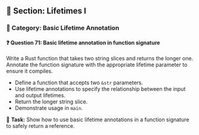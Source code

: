 ## 📘 Section: Lifetimes I  
### 🔹 Category: Basic Lifetime Annotation  
#### ❓ Question 71: Basic lifetime annotation in function signature

Write a Rust function that takes two string slices and returns the longer one. Annotate the function signature with the appropriate lifetime parameter to ensure it compiles.

- Define a function that accepts two `&str` parameters.
- Use lifetime annotations to specify the relationship between the input and output lifetimes.
- Return the longer string slice.
- Demonstrate usage in `main`.

🔧 **Task:** Show how to use basic lifetime annotations in a function signature to safely return a reference.
